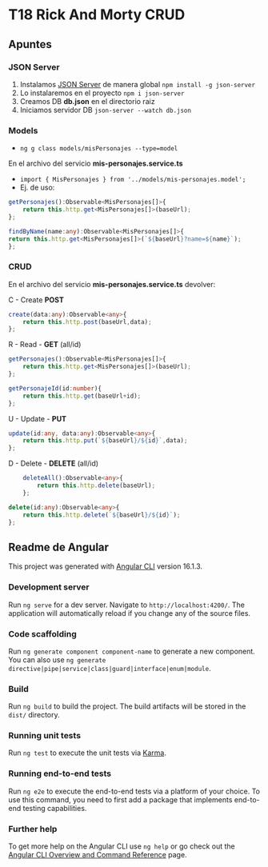 # T18 Rick And Morty CRUD
## Apuntes
### JSON Server
1. Instalamos [JSON Server](https://www.npmjs.com/package/json-server) de manera global `npm install -g json-server`
2. Lo instalaremos en el proyecto `npm i json-server`
3. Creamos DB **db.json** en el directorio raiz
4. Iniciamos servidor DB `json-server --watch db.json`

### Models
- `ng g class models/misPersonajes --type=model`

En el archivo del servicio **mis-personajes.service.ts**
- `import { MisPersonajes } from '../models/mis-personajes.model';`
- Ej. de uso:
```ts
getPersonajes():Observable<MisPersonajes[]>{
    return this.http.get<MisPersonajes[]>(baseUrl);
};

findByName(name:any):Observable<MisPersonajes[]>{
return this.http.get<MisPersonajes[]>(`${baseUrl}?name=${name}`);
};
```

### CRUD
En el archivo del servicio **mis-personajes.service.ts** devolver:

C - Create **POST**
```ts
create(data:any):Observable<any>{
    return this.http.post(baseUrl,data);
};
```

R - Read - **GET** (all/id)
```ts
getPersonajes():Observable<MisPersonajes[]>{
    return this.http.get<MisPersonajes[]>(baseUrl);
};
```

```ts
getPersonajeId(id:number){
    return this.http.get(baseUrl+id);
};
```

U - Update - **PUT**
```ts
update(id:any, data:any):Observable<any>{
    return this.http.put(`${baseUrl}/${id}`,data);
};
```

D - Delete - **DELETE** (all/id)
```ts
    deleteAll():Observable<any>{
        return this.http.delete(baseUrl);
    };
```

```ts
delete(id:any):Observable<any>{
    return this.http.delete(`${baseUrl}/${id}`);
};
```



## Readme de Angular
This project was generated with [Angular CLI](https://github.com/angular/angular-cli) version 16.1.3.

### Development server

Run `ng serve` for a dev server. Navigate to `http://localhost:4200/`. The application will automatically reload if you change any of the source files.

### Code scaffolding

Run `ng generate component component-name` to generate a new component. You can also use `ng generate directive|pipe|service|class|guard|interface|enum|module`.

### Build

Run `ng build` to build the project. The build artifacts will be stored in the `dist/` directory.

### Running unit tests

Run `ng test` to execute the unit tests via [Karma](https://karma-runner.github.io).

### Running end-to-end tests

Run `ng e2e` to execute the end-to-end tests via a platform of your choice. To use this command, you need to first add a package that implements end-to-end testing capabilities.

### Further help

To get more help on the Angular CLI use `ng help` or go check out the [Angular CLI Overview and Command Reference](https://angular.io/cli) page.
